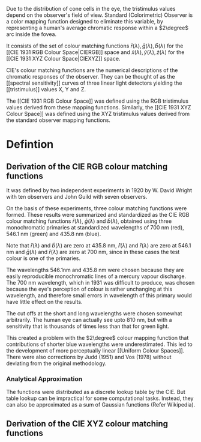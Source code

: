 Due to the distribution of cone cells in the eye, the tristimulus values depend on the observer's field of view. Standard (Colorimetric) Observer is a color mapping function designed to eliminate this variable, by representing a human's average chromatic response within a $2\degree$ arc inside the fovea.

It consists of the set of colour matching functions $\bar{r}(\lambda),\bar{g}(\lambda),\bar{b}(\lambda)$ for the [[CIE 1931 RGB Colour Space|CIERGB]] space and $\bar{x}(\lambda),\bar{y}(\lambda),\bar{z}(\lambda)$ for the [[CIE 1931 XYZ Colour Space|CIEXYZ]] space.

CIE's colour matching functions are the numerical descriptions of the chromatic responses of the observer. They can be thought of as the [[spectral sensitivity]] curves of three linear light detectors yielding the [[tristimulus]] values X, Y and Z. 

The [[CIE 1931 RGB Colour Space]] was defined using the RGB tristimulus values derived from these mapping functions. Similarly, the [[CIE 1931 XYZ Colour Space]] was defined using the XYZ tristimulus values derived from the standard observer mapping functions.

# Defintion
## Derivation of the CIE RGB colour matching functions
It was defined by two independent experiments in 1920 by W. David Wright with ten observers and John Guild with seven observers.

On the basis of these experiments, three colour matching functions were formed. These results were summarized and standardized as the CIE RGB colour matching functions $\bar{r}(\lambda)$, $\bar{g}(\lambda)$ and $\bar{b}(\lambda)$, obtained using three monochromatic primaries at standardized wavelengths of 700 nm (red), 546.1 nm (green) and 435.8 nm (blue).

Note that $\bar{r}(\lambda)$ and $\bar{b}(\lambda)$ are zero at 435.8 nm, $\bar{r}(\lambda)$ and $\bar{r}(\lambda)$ are zero at 546.1 nm and $\bar{g}(\lambda)$ and $\bar{r}(\lambda)$ are zero at 700 nm, since in these cases the test colour is one of the primaries.

The wavelengths 546.1nm and 435.8 nm were chosen because they are easily reproducible monochromatic lines of a mercury vapour discharge. The 700 nm wavelength, which in 1931 was difficult to produce, was chosen because the eye's perception of colour is rather unchanging at this wavelength, and therefore small errors in wavelength of this primary would have little effect on the results.

The cut offs at the short and long wavelengths were chosen somewhat arbitrarily. The human eye can actually see upto 810 nm, but with a sensitivity that is thousands of times less than that for green light.

This created a problem with the $2\degree$ colour mapping function that contributions of shorter blue wavelengths were underestimated. This led to the development of more perceptually linear [[Uniform Colour Spaces]]. There were also corrections by Judd (1951) and Vos (1978) without deviating from the original methodology.

### Analytical Approximation
The functions were distributed as a discrete lookup table by the CIE. But table lookup can be impractical for some computational tasks. Instead, they can also be approximated as a sum of Gaussian functions (Refer Wikipedia).

## Derivation of the CIE XYZ colour matching functions
